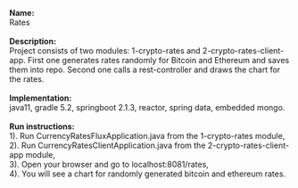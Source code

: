 <b> Name: </b> <br>
  Rates <br><br>
<b> Description: </b> <br>
  Project consists of two modules: 1-crypto-rates and 2-crypto-rates-client-app.
  First one generates rates randomly for Bitcoin and Ethereum and saves them into repo.
  Second one calls a rest-controller and draws the chart for the rates. <br><br>
<b> Implementation: </b> <br>
  java11, gradle 5.2, springboot 2.1.3, reactor, spring data, embedded mongo. <br><br>
<b> Run instructions: </b> <br>
1). Run CurrencyRatesFluxApplication.java from the 1-crypto-rates module,
2). Run CurrencyRatesClientApplication.java from the 2-crypto-rates-client-app module,<br>
3). Open your browser and go to localhost:8081/rates,<br>
4). You will see a chart for randomly generated bitcoin and ethereum rates.
